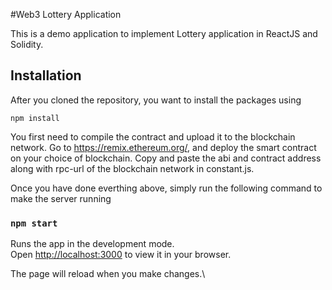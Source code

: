#Web3 Lottery Application

This is a demo application to implement Lottery application in ReactJS and Solidity. 

## Installation

After you cloned the repository, you want to install the packages using

```shell
npm install
```

You first need to compile the contract and upload it to the blockchain network. Go to https://remix.ethereum.org/, and deploy the smart contract on your choice of blockchain. Copy and paste the abi and contract address along with rpc-url of the blockchain network in constant.js. 


Once you have done everthing above, simply run the following command to make the server running

### `npm start`

Runs the app in the development mode.\
Open [http://localhost:3000](http://localhost:3000) to view it in your browser.

The page will reload when you make changes.\


